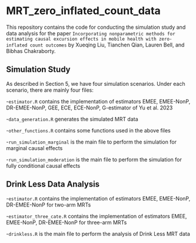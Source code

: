 # MRT_zero_inflated_count_data
This repository contains the code for conducting the simulation study and data analysis for the paper `Incorporating nonparametric methods for estimating causal excursion effects in mobile health with zero-inflated count outcomes` by Xueqing Liu, Tianchen Qian, Lauren Bell, and Bibhas Chakraborty.

## Simulation Study

As described in Section 5, we have four simulation scenarios. Under each scenario, there are mainly four files:

-`estimator.R` contains the implementation of estimators EMEE, EMEE-NonP, DR-EMEE-NonP, GEE, ECE, ECE-NonP, G-estimator of Yu et al. 2023

-`data_generation.R` generates the simulated MRT data 

-`other_functions.R` contains some functions used in the above files

-`run_simulation_marginal` is the main file to perform the simulation for marginal causal effects

-`run_simulation_moderation` is the main file to perform the simulation for fully conditional causal effects


## Drink Less Data Analysis

-`estimator.R` contains the implementation of estimators EMEE, EMEE-NonP, DR-EMEE-NonP for two-arm MRTs

-`estimator_three_cate.R` contains the implementation of estimators EMEE, EMEE-NonP, DR-EMEE-NonP for three-arm MRTs

-`drinkless.R` is the main file to perform the analysis of Drink Less MRT data

